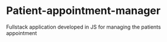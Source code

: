 # Patient-appointment-manager
Fullstack application developed in JS for managing the patients appointment
